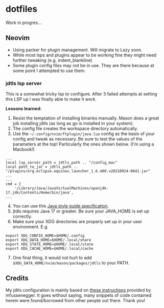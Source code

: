 # dotfiles

Work in progres...

## Neovim
* Using packer for plugin management. Will migrate to Lazy soon.
* While most lsps and plugins appear to be working fine they might need further tweaking (e.g. indent_blankline)
* Some plugin config files may not be in use. They are there because at some point I attempted to use them.

### jdtls lsp server
This is a somewhat tricky lsp to configure. After 3 failed attempts at setting this LSP up I was finally able to make it work.

**Lessons learned:**

1. Resist the temptation of installing binaries manually. Mason does a great job installing jdtls (as long as go is installed in your system).
2. The config file creates the workspace directory automatically.
3. Use the ```~/.config/nvim/ftplugin/java.lua``` config as the basis of your config and tweak as necessary. Be sure to test the values of the parameters at the top! Particularly the ones shown below. (I'm using a Macbook!)
```
...
local lsp_server_path = jdtls_path .. "/config_mac"
local path_to_jar = jdtls_path .. "/plugins/org.eclipse.equinox.launcher_1.6.400.v20210924-0641.jar"
...
...
cmd = {
    '/Library/Java/JavaVirtualMachines/openjdk-17.jdk/Contents/Home/bin/java',
...
```
4. You can use this [Java style guide specification](https://github.com/google/styleguide/blob/gh-pages/intellij-java-google-style.xml).
5. jtdls requires Java 17 or greater. Be sure your JAVA_HOME is set up correctly.
6. Make sure your XDG directories are properly set up in your user environment. E.g.
```
export XDG_CONFIG_HOME=$HOME/.config
export XDG_DATA_HOME=$HOME/.local/share
export XDG_STATE_HOME=$HOME/.local/state
export XDG_CACHE_HOME=$HOME/.local/cache
```
7. One final thing, it would not hurt to add `$XDG_DATA_HOME/nvim/mason/packages/jdtls` to your PATH.

## Credits
My jdtls configuration is mainly based on [these instructions](https://github.com/mfussenegger/nvim-jdtls) provided by mfussenegger.
It goes without saying, many snippets of code contained herein were found/borrowed from other people out there. Thank you!
